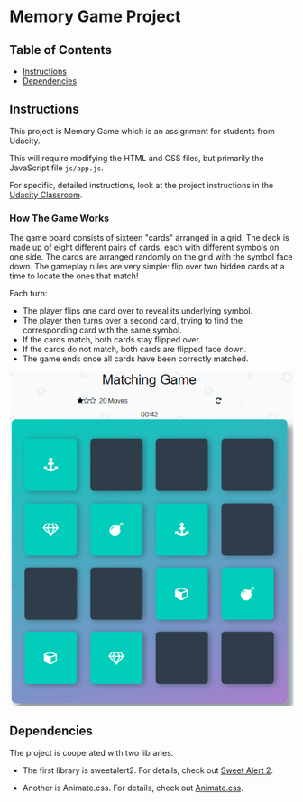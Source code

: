 # Memory Game Project

## Table of Contents

* [Instructions](#instructions)
* [Dependencies](#dependencies)

## Instructions

This project is Memory Game which is an assignment for students from Udacity.

This will require modifying the HTML and CSS files, but primarily the JavaScript file `js/app.js`.

For specific, detailed instructions, look at the project instructions in the [Udacity Classroom](https://classroom.udacity.com/me).

### How The Game Works
The game board consists of sixteen "cards" arranged in a grid. The deck is made up of eight different pairs of cards, each with different symbols on one side. The cards are arranged randomly on the grid with the symbol face down. The gameplay rules are very simple: flip over two hidden cards at a time to locate the ones that match!

Each turn:

- The player flips one card over to reveal its underlying symbol.
- The player then turns over a second card, trying to find the corresponding card with the same symbol.
- If the cards match, both cards stay flipped over.
- If the cards do not match, both cards are flipped face down.
- The game ends once all cards have been correctly matched.

![alt text](img/screenshot2.png "Screenshot")

## Dependencies

The project is cooperated with two libraries.

- The first library is sweetalert2. For details, check out [Sweet Alert 2](https://sweetalert2.github.io/).

- Another is Animate.css. For details, check out [Animate.css](https://github.com/daneden/animate.css).
